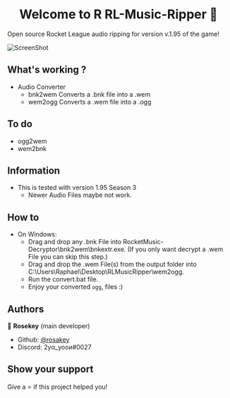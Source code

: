 <h1 align="center">Welcome to R RL-Music-Ripper 🎵</h1>

Open source Rocket League audio ripping for version v.1.95 of the game!


![ScreenShot](https://i.imgur.com/8SFtDvl.jpg) 


## What's working ?
- Audio Converter
  - bnk2wem Converts a .bnk file into a .wem
  - wem2ogg Converts a .wem file into a .ogg

## To do

- ogg2wem
- wem2bnk




## Information
- This is tested with version 1.95 Season 3
    - Newer Audio Files maybe not work.
	

## How to
- On Windows:
    - Drag and drop any .bnk File into RocketMusic-Decryptor\bnk2wem\bnkextr.exe\. (If you only want decrypt a .wem File you can skip this step.)
    - Drag and drop the .wem File(s) from the output folder into C:\Users\Raphael\Desktop\RLMusicRipper\wem2ogg\.
    - Run the convert.bat file.
    - Enjoy your converted ```ogg```, files :)


## Authors

👤 **Rosekey** (main developer)

* Github: [@rosakey](https://github.com/rosakey)
* Discord: 2уα_yooи#0027

## Show your support

Give a ⭐️ if this project helped you!
